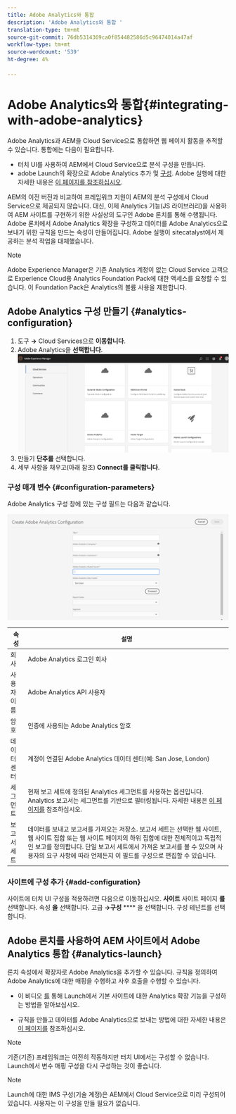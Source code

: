 ```yaml
---
title: Adobe Analytics와 통합
description: 'Adobe Analytics와 통합 '
translation-type: tm+mt
source-git-commit: 76db5314369ca0f854482586d5c96474014a47af
workflow-type: tm+mt
source-wordcount: '539'
ht-degree: 4%

---
```



# Adobe Analytics와 통합{#integrating-with-adobe-analytics}

Adobe Analytics과 AEM을 Cloud Service으로 통합하면 웹 페이지 활동을 추적할 수 있습니다. 통합에는 다음이 필요합니다.

* 터치 UI를 사용하여 AEM에서 Cloud Service으로 분석 구성을 만듭니다.
* adobe Launch의 확장으로 Adobe Analytics 추가 및 [구성](#analytics-launch). Adobe 실행에 대한 자세한 내용은 [이 페이지를 참조하십시오](https://docs.adobe.com/content/help/en/launch/using/intro/get-started/quick-start.html).

AEM의 이전 버전과 비교하여 프레임워크 지원이 AEM의 분석 구성에서 Cloud Service으로 제공되지 않습니다. 대신, 이제 Analytics 기능(JS 라이브러리)을 사용하여 AEM 사이트를 구현하기 위한 사실상의 도구인 Adobe 론치를 통해 수행됩니다. Adobe 론치에서 Adobe Analytics 확장을 구성하고 데이터를 Adobe Analytics으로 보내기 위한 규칙을 만드는 속성이 만들어집니다. Adobe 실행이 sitecatalyst에서 제공하는 분석 작업을 대체했습니다.

>[!NOTE]
>
>Adobe Experience Manager은 기존 Analytics 계정이 없는 Cloud Service 고객으로 Experience Cloud용 Analytics Foundation Pack에 대한 액세스를 요청할 수 있습니다. 이 Foundation Pack은 Analytics의 볼륨 사용을 제한합니다.

## Adobe Analytics 구성 만들기 {#analytics-configuration}

1. 도구 **→** Cloud Services으로 **이동합니다**.
2. Adobe Analytics을 **선택합니다**.
   ![Adobe Analytics](assets/analytics_screen2.png "창Adobe Analytics 창")
3. 만들기 **단추를** 선택합니다.
4. 세부 사항을 채우고(아래 참조) **Connect를 클릭합니다**.

### 구성 매개 변수 {#configuration-parameters}

Adobe Analytics 구성 창에 있는 구성 필드는 다음과 같습니다.

![구성](assets/properties_field1.png "매개 변수구성 매개 변수")

| 속성 | 설명 |
|---|---|
| 회사 | Adobe Analytics 로그인 회사 |
| 사용자 이름 | Adobe Analytics API 사용자 |
| 암호 | 인증에 사용되는 Adobe Analytics 암호 |
| 데이터 센터 | 계정이 연결된 Adobe Analytics 데이터 센터(예: San Jose, London) |
| 세그먼트 | 현재 보고 세트에 정의된 Analytics 세그먼트를 사용하는 옵션입니다. Analytics 보고서는 세그먼트를 기반으로 필터링됩니다. 자세한 내용은 [이 페이지를](https://docs.adobe.com/content/help/en/analytics/components/segmentation/seg-overview.html) 참조하십시오. |
| 보고서 세트 | 데이터를 보내고 보고서를 가져오는 저장소. 보고서 세트는 선택한 웹 사이트, 웹 사이트 집합 또는 웹 사이트 페이지의 하위 집합에 대한 전체적이고 독립적인 보고를 정의합니다. 단일 보고서 세트에서 가져온 보고서를 볼 수 있으며 사용자의 요구 사항에 따라 언제든지 이 필드를 구성으로 편집할 수 있습니다. |

### 사이트에 구성 추가 {#add-configuration}

사이트에 터치 UI 구성을 적용하려면 다음으로 이동하십시오. **사이트** 사이트 페이지 **를** 선택합니다. 속성 **을** 선택합니다. 고급 **→구성** **** 을 선택합니다. 구성 테넌트를 선택합니다.

## Adobe 론치를 사용하여 AEM 사이트에서 Adobe Analytics 통합 {#analytics-launch}

론치 속성에서 확장자로 Adobe Analytics을 추가할 수 있습니다. 규칙을 정의하여 Adobe Analytics에 대한 매핑을 수행하고 사후 호출을 수행할 수 있습니다.

* 이 비디오 [를](https://docs.adobe.com/content/help/en/analytics-learn/tutorials/implementation/via-adobe-launch/basic-configuration-of-the-analytics-launch-extension.html) 통해 Launch에서 기본 사이트에 대한 Analytics 확장 기능을 구성하는 방법을 알아보십시오.

* 규칙을 만들고 데이터를 Adobe Analytics으로 보내는 방법에 대한 자세한 내용은 [이 페이지를](https://docs.adobe.com/content/help/en/core-services-learn/implementing-in-websites-with-launch/implement-solutions/analytics.html) 참조하십시오.

>[!NOTE]
>
>기존(기존) 프레임워크는 여전히 작동하지만 터치 UI에서는 구성할 수 없습니다. Launch에서 변수 매핑 구성을 다시 구성하는 것이 좋습니다.

>[!NOTE]
>
>Launch에 대한 IMS 구성(기술 계정)은 AEM에서 Cloud Service으로 미리 구성되어 있습니다. 사용자는 이 구성을 만들 필요가 없습니다.
